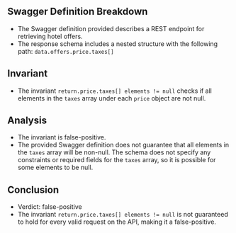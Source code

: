 ## Swagger Definition Breakdown
- The Swagger definition provided describes a REST endpoint for retrieving hotel offers.
- The response schema includes a nested structure with the following path: `data.offers.price.taxes[]`

## Invariant
- The invariant `return.price.taxes[] elements != null` checks if all elements in the `taxes` array under each `price` object are not null.

## Analysis
- The invariant is false-positive.
- The provided Swagger definition does not guarantee that all elements in the `taxes` array will be non-null. The schema does not specify any constraints or required fields for the `taxes` array, so it is possible for some elements to be null.

## Conclusion
- Verdict: false-positive
- The invariant `return.price.taxes[] elements != null` is not guaranteed to hold for every valid request on the API, making it a false-positive.
